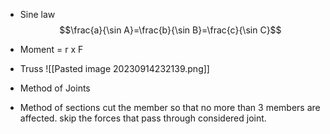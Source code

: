 - Sine law
$$\frac{a}{\sin A}=\frac{b}{\sin B}=\frac{c}{\sin C}$$

- Moment = r x F

- Truss
![[Pasted image 20230914232139.png]]

- Method of Joints
- Method of sections 
cut the member so that no more than 3 members are affected.
skip the forces that pass through considered joint.
